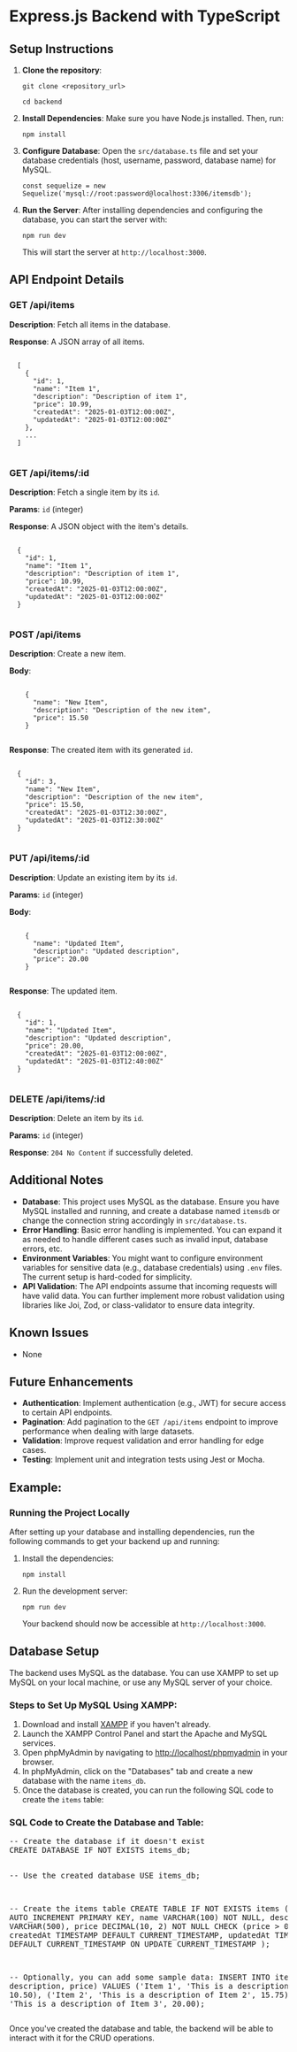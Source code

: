 <h1>Express.js Backend with TypeScript</h1>

  <h2>Setup Instructions</h2>
  <ol>
    <li><strong>Clone the repository</strong>:
      <pre><code>git clone &lt;repository_url&gt;</code></pre>
      <pre><code>cd backend</code></pre>
    </li>
    <li><strong>Install Dependencies</strong>: 
      Make sure you have Node.js installed. Then, run:
      <pre><code>npm install</code></pre>
    </li>
    <li><strong>Configure Database</strong>: 
      Open the <code>src/database.ts</code> file and set your database credentials (host, username, password, database name) for MySQL.
      <pre><code>const sequelize = new Sequelize('mysql://root:password@localhost:3306/itemsdb');</code></pre>
    </li>
    <li><strong>Run the Server</strong>: 
      After installing dependencies and configuring the database, you can start the server with:
      <pre><code>npm run dev</code></pre>
      This will start the server at <code>http://localhost:3000</code>.
    </li>
  </ol>

  <h2>API Endpoint Details</h2>

  <h3>GET /api/items</h3>
  <p><strong>Description</strong>: Fetch all items in the database.</p>
  <p><strong>Response</strong>: A JSON array of all items.</p>
  <pre><code>
  [
    {
      "id": 1,
      "name": "Item 1",
      "description": "Description of item 1",
      "price": 10.99,
      "createdAt": "2025-01-03T12:00:00Z",
      "updatedAt": "2025-01-03T12:00:00Z"
    },
    ...
  ]
  </code></pre>

  <h3>GET /api/items/:id</h3>
  <p><strong>Description</strong>: Fetch a single item by its <code>id</code>.</p>
  <p><strong>Params</strong>: <code>id</code> (integer)</p>
  <p><strong>Response</strong>: A JSON object with the item's details.</p>
  <pre><code>
  {
    "id": 1,
    "name": "Item 1",
    "description": "Description of item 1",
    "price": 10.99,
    "createdAt": "2025-01-03T12:00:00Z",
    "updatedAt": "2025-01-03T12:00:00Z"
  }
  </code></pre>

  <h3>POST /api/items</h3>
  <p><strong>Description</strong>: Create a new item.</p>
  <p><strong>Body</strong>:
    <pre><code>
    {
      "name": "New Item",
      "description": "Description of the new item",
      "price": 15.50
    }
    </code></pre>
  </p>
  <p><strong>Response</strong>: The created item with its generated <code>id</code>.</p>
  <pre><code>
  {
    "id": 3,
    "name": "New Item",
    "description": "Description of the new item",
    "price": 15.50,
    "createdAt": "2025-01-03T12:30:00Z",
    "updatedAt": "2025-01-03T12:30:00Z"
  }
  </code></pre>

  <h3>PUT /api/items/:id</h3>
  <p><strong>Description</strong>: Update an existing item by its <code>id</code>.</p>
  <p><strong>Params</strong>: <code>id</code> (integer)</p>
  <p><strong>Body</strong>:
    <pre><code>
    {
      "name": "Updated Item",
      "description": "Updated description",
      "price": 20.00
    }
    </code></pre>
  </p>
  <p><strong>Response</strong>: The updated item.</p>
  <pre><code>
  {
    "id": 1,
    "name": "Updated Item",
    "description": "Updated description",
    "price": 20.00,
    "createdAt": "2025-01-03T12:00:00Z",
    "updatedAt": "2025-01-03T12:40:00Z"
  }
  </code></pre>

  <h3>DELETE /api/items/:id</h3>
  <p><strong>Description</strong>: Delete an item by its <code>id</code>.</p>
  <p><strong>Params</strong>: <code>id</code> (integer)</p>
  <p><strong>Response</strong>: <code>204 No Content</code> if successfully deleted.</p>

  <h2>Additional Notes</h2>
  <ul>
    <li><strong>Database</strong>: This project uses MySQL as the database. Ensure you have MySQL installed and running, and create a database named <code>itemsdb</code> or change the connection string accordingly in <code>src/database.ts</code>.</li>
    <li><strong>Error Handling</strong>: Basic error handling is implemented. You can expand it as needed to handle different cases such as invalid input, database errors, etc.</li>
    <li><strong>Environment Variables</strong>: You might want to configure environment variables for sensitive data (e.g., database credentials) using <code>.env</code> files. The current setup is hard-coded for simplicity.</li>
    <li><strong>API Validation</strong>: The API endpoints assume that incoming requests will have valid data. You can further implement more robust validation using libraries like Joi, Zod, or class-validator to ensure data integrity.</li>
  </ul>

  <h2>Known Issues</h2>
  <ul>
    <li>None</li>
  </ul>

  <h2>Future Enhancements</h2>
  <ul>
    <li><strong>Authentication</strong>: Implement authentication (e.g., JWT) for secure access to certain API endpoints.</li>
    <li><strong>Pagination</strong>: Add pagination to the <code>GET /api/items</code> endpoint to improve performance when dealing with large datasets.</li>
    <li><strong>Validation</strong>: Improve request validation and error handling for edge cases.</li>
    <li><strong>Testing</strong>: Implement unit and integration tests using Jest or Mocha.</li>
  </ul>

  <h2>Example:</h2>

  <h3>Running the Project Locally</h3>
  <p>After setting up your database and installing dependencies, run the following commands to get your backend up and running:</p>
  <ol>
    <li>Install the dependencies:
      <pre><code>npm install</code></pre>
    </li>
    <li>Run the development server:
      <pre><code>npm run dev</code></pre>
      Your backend should now be accessible at <code>http://localhost:3000</code>.
    </li>
  </ol>

  <h2>Database Setup</h2>
<p>The backend uses MySQL as the database. You can use XAMPP to set up MySQL on your local machine, or use any MySQL server of your choice.</p>

<h3>Steps to Set Up MySQL Using XAMPP:</h3>
<ol>
  <li>Download and install <a href="https://www.apachefriends.org/index.html" target="_blank">XAMPP</a> if you haven't already.</li>
  <li>Launch the XAMPP Control Panel and start the Apache and MySQL services.</li>
  <li>Open phpMyAdmin by navigating to <a href="http://localhost/phpmyadmin" target="_blank">http://localhost/phpmyadmin</a> in your browser.</li>
  <li>In phpMyAdmin, click on the "Databases" tab and create a new database with the name <code>items_db</code>.</li>
  <li>Once the database is created, you can run the following SQL code to create the <code>items</code> table:</li>
</ol>

<h3>SQL Code to Create the Database and Table:</h3>
<pre>
-- Create the database if it doesn't exist
CREATE DATABASE IF NOT EXISTS items_db;

-- Use the created database
USE items_db;

-- Create the items table
CREATE TABLE IF NOT EXISTS items (
  id INT AUTO_INCREMENT PRIMARY KEY,
  name VARCHAR(100) NOT NULL,
  description VARCHAR(500),
  price DECIMAL(10, 2) NOT NULL CHECK (price > 0),
  createdAt TIMESTAMP DEFAULT CURRENT_TIMESTAMP,
  updatedAt TIMESTAMP DEFAULT CURRENT_TIMESTAMP ON UPDATE CURRENT_TIMESTAMP
);

-- Optionally, you can add some sample data:
INSERT INTO items (name, description, price) VALUES
  ('Item 1', 'This is a description of Item 1', 10.50),
  ('Item 2', 'This is a description of Item 2', 15.75),
  ('Item 3', 'This is a description of Item 3', 20.00);
</pre>
<p>Once you've created the database and table, the backend will be able to interact with it for the CRUD operations.</p>
